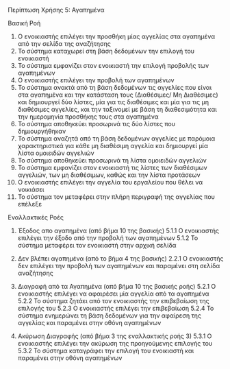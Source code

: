 Περίπτωση Χρήσης 5: Αγαπημένα

Βασική Ροή
1.  Ο ενοικιαστής επιλέγει την προσθήκη μίας αγγελίας στα αγαπημένα από την σελίδα της αναζήτησης
2.  Το σύστημα καταχωρεί στη βάση δεδομένων την επιλογή του ενοικιαστή
3.  Το σύστημα εμφανίζει στον ενοικιαστή την επιλογή προβολής των αγαπημένων 
4.  Ο ενοικιαστής επιλέγει την προβολή των αγαπημένων
5.  Το σύστημα ανακτά από τη βάση δεδομένων τις αγγελίες που είναι στα αγαπημένα και την κατάσταση τους (Διαθέσιμες/ Μη Διαθέσιμες) και δημιουργεί δύο λίστες, μία για τις διαθέσιμες και μία για τις μη διαθέσιμες αγγελίες, και την ταξινομεί με βάση τη διαθεσιμότητα και την ημερομηνία προσθήκης τους στα αγαπημένα
6.  Το σύστημα αποθηκεύει προσωρινά τις δύο λίστες που δημιουργήθηκαν
7.  Το σύστημα αναζητά από τη βάση δεδομένων αγγελίες με παρόμοια χαρακτηριστικά για κάθε μη διαθέσιμη αγγελία και δημιουργεί μία λίστα ομοιειδών αγγελιών
8.  Το σύστημα αποθηκεύει προσωρινά τη λίστα ομοιειδών αγγελιών
9.  Το σύστημα εμφανίζει στον ενοικιαστή τις λίστες των διαθέσιμων αγγελιών, των μη διαθέσιμων, καθώς και την λίστα προτάσεων
10. Ο ενοικιαστής επιλέγει την αγγελία του εργαλείου που θέλει να νοικιάσει
11. Το σύστημα τον μεταφέρει στην πλήρη περιγραφή της αγγελίας που επέλεξε

Εναλλακτικές Ροές
1. Έξοδος απο αγαπημένα (από βήμα 10 της βασικής)
5.1.1 Ο ενοικιαστής επιλέγει την έξοδο από την προβολή των αγαπημένων
5.1.2 Το σύστημα μεταφέρει τον ενοικιαστή στην αρχική σελίδα

2. Δεν βλέπει αγαπημένα (από το βήμα 4 της βασικής)
2.2.1 Ο ενοικιαστής δεν επιλέγει την προβολή των αγαπημένων και παραμένει στη σελίδα αναζήτησης

2. Διαγραφή από τα Αγαπημένα (από βήμα 10 της βασικής ροής)
5.2.1 Ο ενοικιαστής επιλέγει να αφαιρέσει μία αγγελία από τα αγαπημένα
5.2.2 Το σύστημα ζητάει από τον ενοικιαστής την επιβεβαίωση της επιλογής του 
5.2.3 Ο ενοικιαστής επιλέγει την επιβεβαίωση
5.2.4 Το σύστημα ενημερώνει τη βάση δεδομένων για την αφαίρεση της αγγελίας και παραμένει στην οθόνη αγαπημένων

3. Ακύρωση Διαγραφής (από βήμα 3 της εναλλακτικής ροής 3)
5.3.1 Ο ενοικιαστής επιλέγει την ακύρωση της προηγούμενης επιλογής του 
5.3.2 Το σύστημα καταγράφει την επιλογή του ενοικιαστή και παραμένει στην οθόνη αγαπημένων